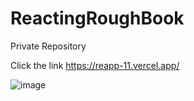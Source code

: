 # ReactingRoughBook
Private Repository

Click the link https://reapp-11.vercel.app/ 

![image](https://github.com/aritrichatterjee9/ReactingRoughBook/assets/73156770/4a657813-9a8a-4ac2-a75d-e7d2309eec47)
